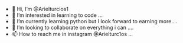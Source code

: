 - 👋 Hi, I’m @Arielturcios1
- 👀 I’m interested in learning to code  ...
- 🌱 I’m currently learning python but I look forward to earning more....
- 💞️ I’m looking to collaborate on everything i can ....
- 📫 How to reach me in instagram @Arielturc1os ...

<!---
Arielturcios1/Arielturcios1 is a ✨ special ✨ repository because its `README.md` (this file) appears on your GitHub profile.
You can click the Preview link to take a look at your changes.
--->
